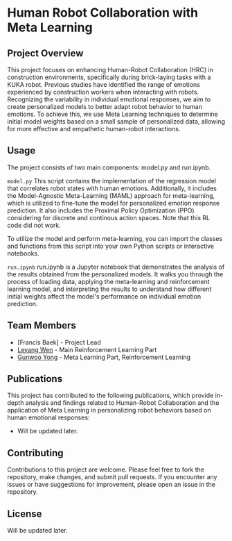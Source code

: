 # Human Robot Collaboration with Meta Learning

## Project Overview
This project focuses on enhancing Human-Robot Collaboration (HRC) in construction environments, specifically during brick-laying tasks with a KUKA robot. Previous studies have identified the range of emotions experienced by construction workers when interacting with robots. Recognizing the variability in individual emotional responses, we aim to create personalized models to better adapt robot behavior to human emotions. To achieve this, we use Meta Learning techniques to determine initial model weights based on a small sample of personalized data, allowing for more effective and empathetic human-robot interactions.

## Usage
The project consists of two main components: model.py and run.ipynb.

`model.py`
This script contains the implementation of the regression model that correlates robot states with human emotions. Additionally, it includes the Model-Agnostic Meta-Learning (MAML) approach for meta-learning, which is utilized to fine-tune the model for personalized emotion response prediction. It also includes the Proximal Policy Optimization (PPO) considering for discrete and continous action spaces. Note that this RL code did not work.

To utilize the model and perform meta-learning, you can import the classes and functions from this script into your own Python scripts or interactive notebooks.

`run.ipynb`
run.ipynb is a Jupyter notebook that demonstrates the analysis of the results obtained from the personalized models. It walks you through the process of loading data, applying the meta-learning and reinforcement learning model, and interpreting the results to understand how different initial weights affect the model's performance on individual emotion prediction.

## Team Members
- [Francis Baek] - Project Lead
- [Leyang Wen](https://github.com/LeyangWen) - Main Reinforcement Learning Part 
- [Gunwoo Yong](https://github.com/gwyong) - Meta Learning Part, Reinforcement Learning

## Publications
This project has contributed to the following publications, which provide in-depth analysis and findings related to Human-Robot Collaboration and the application of Meta Learning in personalizing robot behaviors based on human emotional responses:
- Will be updated later.

## Contributing
Contributions to this project are welcome. Please feel free to fork the repository, make changes, and submit pull requests. If you encounter any issues or have suggestions for improvement, please open an issue in the repository.

## License
Will be updated later.